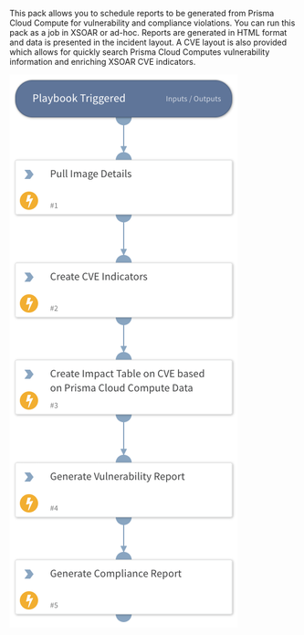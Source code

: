 This pack allows you to schedule reports to be generated from Prisma Cloud Compute for vulnerability and compliance violations.
You can run this pack as a job in XSOAR or ad-hoc.  Reports are generated in HTML format and data is presented in the incident layout.
A CVE layout is also provided which allows for quickly search Prisma Cloud Computes vulnerability information and enriching XSOAR CVE indicators.

![Playbook Image](binary_files/Prisma_Cloud_Compute_Vulnerability_and_Compliance_Reporting.png)
